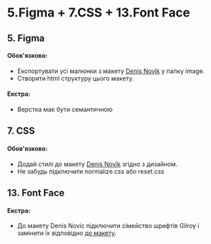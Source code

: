 # 5.Figma + 7.CSS + 13.Font Face

<h2>5. Figma</h2>
 
<h4>Обов'язково:</h4>
<ul>
<li>Експортувати усі малюнки з макету <a href=https://www.figma.com/file/lPP8Z6hKpugne3CiRmjvVe/Denis-Novik?node-id=0%3A1 target="_blank">Denis Novik</a> у папку image.</li>
<li>Створити html структуру цього макету.</li>
</ul>

<h4>Екстра:</h4>
<ul>
<li>Верстка має бути семантичною </li>
</ul>

<h2>7. CSS</h2>

<h4>Обов'язково:</h4>
<ul>
<li>Додай стилі до макету <a href=https://www.figma.com/file/lPP8Z6hKpugne3CiRmjvVe/Denis-Novik?node-id=0%3A1&t=MLoqmuNg2VWDAA4I-0 target="_blank">Denis Novik</a> згідно з дизайном.</li>
<li>Не забудь підключити normalize.css або reset.css</li>
</ul>


<h2>13. Font Face</h2>

<h4>Екстра:</h4>
<ul>
<li>До макету Denis Novic підключити сімейство шрифтів Gilroy і замінити їх відповідно  <a href=https://www.figma.com/file/FP0O7vReLhiVCONhc6oWAb/Free-Landing-Page-Template-Copy?node-id=254%3A515 target="_blank">до макету</a>.</li>
</ul>
